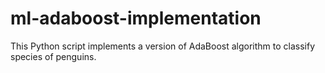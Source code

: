 # ml-adaboost-implementation
 This Python script implements a version of AdaBoost algorithm to classify species of penguins. 
